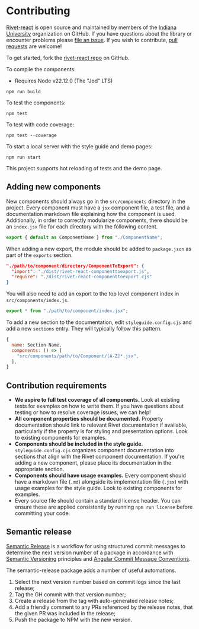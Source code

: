 # Contributing

[Rivet-react](https://github.com/indiana-university/rivet-react/) is open source and maintained by members of the [Indiana University](https://github.com/indiana-university) organization on GitHub. If you have questions about the library or encounter problems please [file an issue](https://github.com/indiana-university/rivet-react/issues). If you wish to contribute, [pull requests](https://help.github.com/articles/about-pull-requests/) are welcome!

To get started, fork the [rivet-react repo](https://github.com/indiana-university/rivet-react/) on GitHub.

To compile the components:

- Requires Node v22.12.0 (The "Jod" LTS)

```shell
npm run build
```

To test the components:

```shell
npm test
```

To test with code coverage:

```shell
npm test --coverage
```

To start a local server with the style guide and demo pages:

```shell
npm run start
```

This project supports hot reloading of tests and the demo page.

## Adding new components

New components should always go in the `src/components` directory in the project. Every component must have a `jsx` component file, a test file, and a documentation markdown file explaining how the component is used. Additionally, in order to correctly modularize components, there should be an `index.jsx` file for each directory with the following content.

```js
export { default as ComponentName } from "./ComponentName";
```

When adding a new export, the module should be added to `package.json` as part of the `exports` section.

```json
"./path/to/component/directory/ComponentToExport": {
  "import": "./dist/rivet-react-componenttoexport.js",
  "require": "./dist/rivet-react-componenttoexport.cjs"
}
```

You will also need to add an export to the top level component index in `src/components/index.js`.

```js
export * from "./path/to/component/index.jsx";
```

To add a new section to the documentation, edit `styleguide.config.cjs` and add a new `sections` entry. They will typically follow this pattern.

```js
{
  name: Section Name,
  components: () => [
    "src/components/path/to/Component/[A-Z]*.jsx",
  ],
}
```

## Contribution requirements

- **We aspire to full test coverage of all components.** Look at existing tests for examples on how to write them. If you have questions about testing or how to resolve coverage issues, we can help!
- **All component properties should be documented.** Property documentation should link to relevant Rivet documentation if available, particularly if the property is for styling and presentation options. Look to existing components for examples.
- **Components should be included in the style guide.** `styleguide.config.cjs` organizes component documentation into sections that align with the Rivet component documentation. If you're adding a new component, please place its documentation in the appropriate section.
- **Components should have usage examples.** Every component should have a markdown file (`.md`) alongside its implementation file (`.jsx`) with usage examples for the style guide. Look to existing components for examples.
- Every source file should contain a standard license header. You can ensure these are applied consistently by running `npm run license` before committing your code.

## Semantic release

[Semantic Release](https://github.com/semantic-release/semantic-release) is a workflow for using structured commit messages to determine the next version number of a package in accordance with [Semantic Versioning](https://semver.org/) principles and [Angular Commit Message Conventions](https://github.com/angular/angular.js/blob/master/DEVELOPERS.md#-git-commit-guidelines).

The semantic-release package adds a number of useful automations.

1. Select the next version number based on commit logs since the last release;
2. Tag the GH commit with that version number;
3. Create a release from the tag with auto-generated release notes;
4. Add a friendly comment to any PRs referenced by the release notes, that the given PR was included in the release;
5. Push the package to NPM with the new version.
